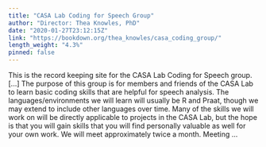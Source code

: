 ```yaml
---
title: "CASA Lab Coding for Speech Group"
author: "Director: Thea Knowles, PhD"
date: "2020-01-27T23:12:15Z"
link: "https://bookdown.org/thea_knowles/casa_coding_group/"
length_weight: "4.3%"
pinned: false
---
```


This is the record keeping site for the CASA Lab Coding for Speech group. [...] The purpose of this group is for members and friends of the CASA Lab to learn basic coding skills that are helpful for speech analysis. The languages/environments we will learn will usually be R and Praat, though we may extend to include other languages over time. Many of the skills we will work on will be directly applicable to projects in the CASA Lab, but the hope is that you will gain skills that you will find personally valuable as well for your own work. We will meet approximately twice a month. Meeting ...
